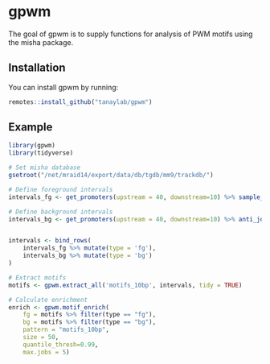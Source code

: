
gpwm
====

<!-- badges: start -->
<!-- badges: end -->
The goal of gpwm is to supply functions for analysis of PWM motifs using the misha package.

Installation
------------

You can install gpwm by running:

``` r
remotes::install_github("tanaylab/gpwm")
```

Example
-------

``` r
library(gpwm)
library(tidyverse)

# Set misha database
gsetroot("/net/mraid14/export/data/db/tgdb/mm9/trackdb/")

# Define foreground intervals
intervals_fg <- get_promoters(upstream = 40, downstream=10) %>% sample_n(1e4)

# Define background intervals
intervals_bg <- get_promoters(upstream = 40, downstream=10) %>% anti_join(intervals_fg)


intervals <- bind_rows(
    intervals_fg %>% mutate(type = 'fg'),
    intervals_bg %>% mutate(type = 'bg')
)

# Extract motifs
motifs <- gpwm.extract_all('motifs_10bp', intervals, tidy = TRUE)

# Calculate enrichment
enrich <- gpwm.motif_enrich(
    fg = motifs %>% filter(type == "fg"), 
    bg = motifs %>% filter(type == "bg"), 
    pattern = "motifs_10bp", 
    size = 50, 
    quantile_thresh=0.99, 
    max.jobs = 5)
```
